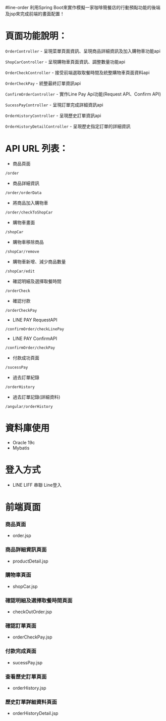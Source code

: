   #line-order 
利用Spring Boot來實作模擬一家咖啡簡餐店的行動預點功能的後端及jsp來完成前端的畫面配置！ 

# 頁面功能說明：
`OrderController` - 呈現菜單頁面資訊、呈現商品詳細資訊及加入購物車功能api

`ShopCarController` - 呈現購物車頁面資訊、調整數量功能api

`OrderCheckController` - 接受前端選取取餐時間及統整購物車頁面資料api

`OrderCheckPay` - 統整最終訂單資訊api

`ConfirmOrderController` - 實作Line Pay Api功能(Request API、Confirm API)

`SucessPayController` - 呈現訂單完成詳細資訊api

`OrderHistoryController` - 呈現歷史訂單資訊api

`OrderHistoryDetailController` - 呈現歷史指定訂單的詳細資訊

# API URL 列表：
- 商品頁面
```
/order
```
- 商品詳細資訊
```
/order/orderData
```
- 將商品加入購物車
```
/order/checkToShopCar
```
- 購物車畫面
```
/shopCar
```
- 購物車移除商品
```
/shopCar/remove
```
- 購物車新增、減少商品數量
```
/shopCar/edit
```
- 確認明細及選擇取餐時間
```
/orderCheck
```
- 確認付款
```
/orderCheckPay
```
- LINE PAY RequestAPI
```
/confirmOrder/checkLinePay
```
- LINE PAY ConfirmAPI
```
/confirmOrder/checkPay
```
- 付款成功頁面
```
/sucessPay
```
- 過去訂單紀錄
```
/orderHistory
```
- 過去訂單記錄(詳細資料)
```
/angular/orderHistory
```

# 資料庫使用
- Oracle 19c
- Mybatis
# 登入方式
- LINE LIFF 串聯 Line登入
# 前端頁面
### 商品頁面
- order.jsp
### 商品詳細資訊頁面
- productDetail.jsp
### 購物車頁面
- shopCar.jsp
### 確認明細及選擇取餐時間頁面
- checkOutOrder.jsp
### 確認訂單頁面
- orderCheckPay.jsp
### 付款完成頁面
- sucessPay.jsp
### 查看歷史訂單頁面
- orderHistory.jsp
### 歷史訂單詳細資料頁面
- orderHistoryDetail.jsp
